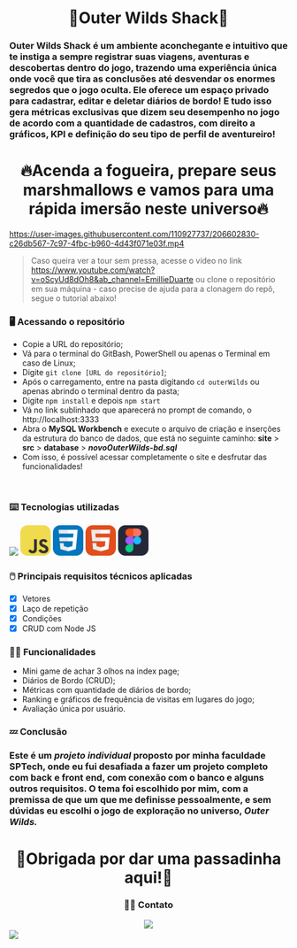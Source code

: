 
<h1 align=center>🌌Outer Wilds Shack🌌</h1>

### Outer Wilds Shack é um ambiente aconchegante e intuitivo que te instiga a sempre registrar suas viagens, aventuras e descobertas dentro do jogo, trazendo uma experiência única onde você que tira as conclusões até desvendar os enormes segredos que o jogo oculta. Ele oferece um espaço privado para cadastrar, editar e deletar diários de bordo! E tudo isso gera métricas exclusivas que dizem seu desempenho no jogo de acordo com a quantidade de cadastros, com direito a gráficos, KPI e definição do seu tipo de perfil de aventureiro!

<h1 align=center>🔥Acenda a fogueira, prepare seus marshmallows e vamos para uma rápida imersão neste universo🔥</h1>

https://user-images.githubusercontent.com/110927737/206602830-c26db567-7c97-4fbc-b960-4d43f071e03f.mp4

> Caso queira ver a tour sem pressa, acesse o vídeo no link https://www.youtube.com/watch?v=oScyUd8dOh8&ab_channel=EmillieDuarte ou clone o repositório em sua máquina - caso precise de ajuda para a clonagem do repô, segue o tutorial abaixo! 

### 🖥️ Acessando o repositório

- Copie a URL do repositório;
- Vá para o terminal do GitBash, PowerShell ou apenas o Terminal em caso de Linux;
- Digite ``` git clone [URL do repositório] ```;
- Após o carregamento, entre na pasta digitando ``` cd outerWilds ``` ou apenas abrindo o terminal dentro da pasta;
- Digite ``` npm install ``` e depois ``` npm start ```
- Vá no link sublinhado que aparecerá no prompt de comando, o http://localhost:3333
- Abra o **MySQL Workbench** e execute o arquivo de criação e inserções da estrutura do banco de dados, que está no seguinte caminho: **site** > **src** > **database** > ***novoOuterWilds-bd.sql***
- Com isso, é possível acessar completamente o site e desfrutar das funcionalidades!

<br>

### ⌨️ Tecnologias utilizadas

<div display=flex>
  <img src="https://teamextension.com.br/dist/img/skills/nodejs_og.webp" width=80px>
  <img src="https://raw.githubusercontent.com/tandpfun/skill-icons/d1c752b99bb25a0e5aa363bae1db2809173ee966/icons/JavaScript.svg" width=55px>
  <img src="https://raw.githubusercontent.com/tandpfun/skill-icons/d1c752b99bb25a0e5aa363bae1db2809173ee966/icons/CSS.svg" width=55px>
  <img src="https://raw.githubusercontent.com/tandpfun/skill-icons/d1c752b99bb25a0e5aa363bae1db2809173ee966/icons/HTML.svg" width=55px>
  <img src="https://raw.githubusercontent.com/tandpfun/skill-icons/d1c752b99bb25a0e5aa363bae1db2809173ee966/icons/Figma-Dark.svg" width=55px>
</div>


### 🖱️ Principais requisitos técnicos aplicadas

- [x] Vetores
- [x] Laço de repetição
- [x] Condições
- [x] CRUD com Node JS

### 👩‍💻 Funcionalidades

- Mini game de achar 3 olhos na index page;
- Diários de Bordo (CRUD);
- Métricas com quantidade de diários de bordo;
- Ranking e gráficos de frequência de visitas em lugares do jogo;
- Avaliação única por usuário.

### 💤 Conclusão

### Este é um *projeto individual* proposto por minha faculdade SPTech, onde eu fui desafiada a fazer um projeto completo com back e front end, com conexão com o banco e alguns outros requisitos. O tema foi escolhido por mim, com a premissa de que um que me definisse pessoalmente, e sem dúvidas eu escolhi o jogo de exploração no universo, *Outer Wilds.*

<h1 align=center>🌌Obrigada por dar uma passadinha aqui!🌌</h1>


<div align=center>
  <h3> 👋🏽 Contato </h3>
  <a href="https://www.linkedin.com/in/helena-mirandas/"><img src="https://img.shields.io/badge/LinkedIn-0077B5?style=for-the-badge&logo=linkedin&logoColor=white"></a>
</div>
<a href="https://www.linkedin.com/in/emiole/"><img src="https://user-images.githubusercontent.com/110927737/206580555-3687f206-4696-47e3-bda0-d6e9eecff0aa.gif" ></a>

